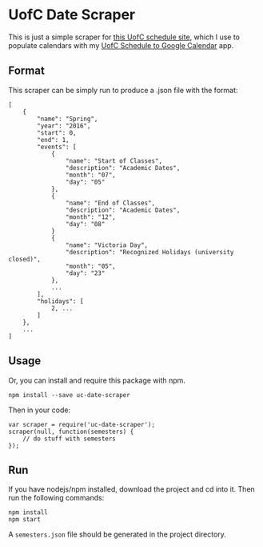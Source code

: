 # UofC Date Scraper

This is just a simple scraper for [this UofC schedule site](https://www.ucalgary.ca/pubs/calendar/current/academic-schedule.html), which I use to populate calendars with my [UofC Schedule to Google Calendar](http://schedule.blakemealey.ca) app.

## Format

This scraper can be simply run to produce a .json file with the format:

	[
		{
			"name": "Spring",
			"year": "2016",
			"start": 0,
			"end": 1,
			"events": [
				{
					"name": "Start of Classes",
					"description": "Academic Dates",
					"month": "07",
					"day": "05"
				},
				{
					"name": "End of Classes",
					"description": "Academic Dates",
					"month": "12",
					"day": "08"
				}
				{
					"name": "Victoria Day",
					"description": "Recognized Holidays (university closed)",
					"month": "05",
					"day": "23"
				},
				...
			],
			"holidays": [
				2, ...
			]
		},
		...
	]

## Usage

Or, you can install and require this package with npm.

	npm install --save uc-date-scraper

Then in your code:

	var scraper = require('uc-date-scraper');
	scraper(null, function(semesters) {
		// do stuff with semesters
	});

## Run

If you have nodejs/npm installed, download the project and cd into it. Then run the following commands:

	npm install
	npm start

A `semesters.json` file should be generated in the project directory.